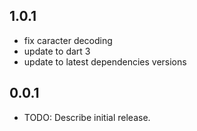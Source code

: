 ## 1.0.1
* fix caracter decoding
* update to dart 3
* update to latest dependencies versions

## 0.0.1

* TODO: Describe initial release.

